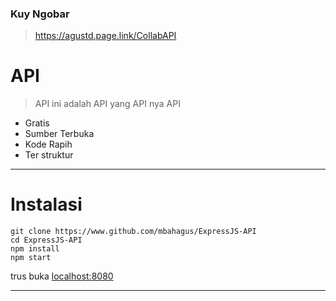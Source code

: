 ### Kuy Ngobar
> https://agustd.page.link/CollabAPI

# API
> API ini adalah API yang API nya API

+ Gratis
+ Sumber Terbuka
+ Kode Rapih
+ Ter struktur
___
# Instalasi
```
git clone https://www.github.com/mbahagus/ExpressJS-API
cd ExpressJS-API
npm install
npm start
```
trus buka [localhost:8080](http://localhost:8080)
___
